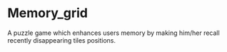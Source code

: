 # Memory_grid
A puzzle game which enhances users memory by making him/her recall recently disappearing tiles positions.
